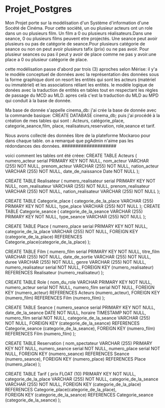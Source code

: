 # Projet_Postgres

Mon Projet porte sur la modélisation d'un Système d'information  d'une Socété de Cinéma. Pour cette société, un ou plusieur acteurs ont un role dans un ou plusieurs film. Un film a 0 ou plusieurs réalisateurs.Dans une seance, 0 ou plusieurs films peuvent etre projectés. Une seance peut avoir  plusieurs ou pas de catégorie de seance.Pour plusieurs catégorie de seance ou non on peut avoir plusieurs tafix (prix) ou ne pas avoir. Pour plusieur seances ou pas il peut y avoir de place comme ne pas y avoir.une place a 0 ou plusieur catégorie de place.

cette modélisation  passe d'abord par trois (3) aproches selon Mérise: 
il y'a le modèle conceptuel de données avec la représentation des données sous la forme graphique dont on resort les entités qui sont les acteurs (matériel ou immatériel) et les associations réliant les entités.
le modèle logique de donées avec la traduction de entités en tables tout en respectant les règles de passage du MCD au MLD.
apres celà c'est la traduction du MLD au MPD qui conduit à la base de donnée.

Ma base de donnée s'appelle cinema_db: j'ai crée la base de donnée avec la commande basique:  CREATE DATABASE cinema_db;
puis j'ai procédé à la création de mes tables qui sont : Acteurs, catégorie_place, categorie_seance,film, place, realisateurs,reservation, role,seance et tarif.

Nous avons collecté des données libre de la plateforme Mockaroo pour dans chaque table. on a remarqué que pgAdmin n'aime pas les rédondances des données.
 ####################
 
 voici comment les tables ont été créee: 
 CREATE TABLE Acteurs (
numero_acteur serial PRIMARY KEY NOT NULL,
nom_acteur VARCHAR (255) NOT NULL,
prenom_acteur VARCHAR (255) NOT NULL,
nation_acteur VARCHAR (255) NOT NULL,
date_de_naissance Date  NOT NULL
);


CREATE TABLE Realisateur (
numero_realisateur serial PRIMARY KEY NOT NULL,
nom_realisateur VARCHAR (255) NOT NULL,
prenom_realisateur VARCHAR (255) NOT NULL,
nation_realisateur VARCHAR (255) NOT NULL
);

CREATE TABLE Categorie_place (
categorie_de_la_place VARCHAR (255) PRIMARY KEY NOT NULL,
type_place VARCHAR (255) NOT NULL
);
CREATE TABLE Categorie_seance (
categorie_de_la_seance VARCHAR (255) PRIMARY KEY NOT NULL,
type_seance VARCHAR (255) NOT NULL
);

CREATE TABLE Place (
numero_place serial PRIMARY KEY NOT NULL,
categorie_de_la_place VARCHAR (255) NOT NULL,
FOREIGN KEY (categorie_de_la_place) REFERENCES Categorie_place(categorie_de_la_place)
);


CREATE TABLE Film (
numero_film serial PRIMARY KEY NOT NULL,
titre_film VARCHAR (255) NOT NULL,
date_de_sortie VARCHAR (255) NOT NULL,
duree VARCHAR (255) NOT NULL,
genre VARCHAR (255) NOT NULL,
numero_realisateur serial NOT NULL,
FOREIGN KEY (numero_realisateur) REFERENCES Realisateur (numero_realisateur)
);

CREATE TABLE Role (
nom_du_role VARCHAR PRIMARY KEY NOT NULL,
numero_acteur serial NOT NULL,
numero_film serial NOT NULL,
FOREIGN KEY (numero_acteur) REFERENCES Acteurs (numero_acteur),
FOREIGN KEY (numero_film) REFERENCES Film (numero_film)
);


CREATE TABLE Seance (
numero_seance  serial PRIMARY KEY  NOT NULL,
date_de_la_seance DATE  NOT NULL,
horaire  TIMESTAMP NOT NULL,
numero_film  serial NOT NULL,
categorie_de_la_seance VARCHAR (255) NOT NULL,
FOREIGN KEY (categorie_de_la_seance) REFERENCES Categorie_seance (categorie_de_la_seance),
FOREIGN KEY (numero_film) REFERENCES Film (numero_film)
);

CREATE TABLE Reservation (
nom_spectateur VARCHAR (255) PRIMARY KEY NOT NULL,
numero_seance serial NOT NULL,
numero_place serial NOT NULL,
FOREIGN KEY (numero_seance) REFERENCES Seance (numero_seance),
FOREIGN KEY (numero_place) REFERENCES Place (numero_place)
);



CREATE TABLE Tarif (
prix FLOAT (10) PRIMARY KEY NOT NULL,
categorie_de_la_place VARCHAR (255) NOT NULL,
categorie_de_la_seance VARCHAR (255) NOT NULL,
FOREIGN KEY (categorie_de_la_place) REFERENCES Categorie_place(categorie_de_la_place),	
FOREIGN KEY (categorie_de_la_seance) REFERENCES Categorie_seance (categorie_de_la_seance)
);
